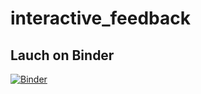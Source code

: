 # interactive_feedback
## Lauch on Binder

[![Binder](https://mybinder.org/badge_logo.svg)](https://mybinder.org/v2/gh/unarim/interactive_feedback/main)
